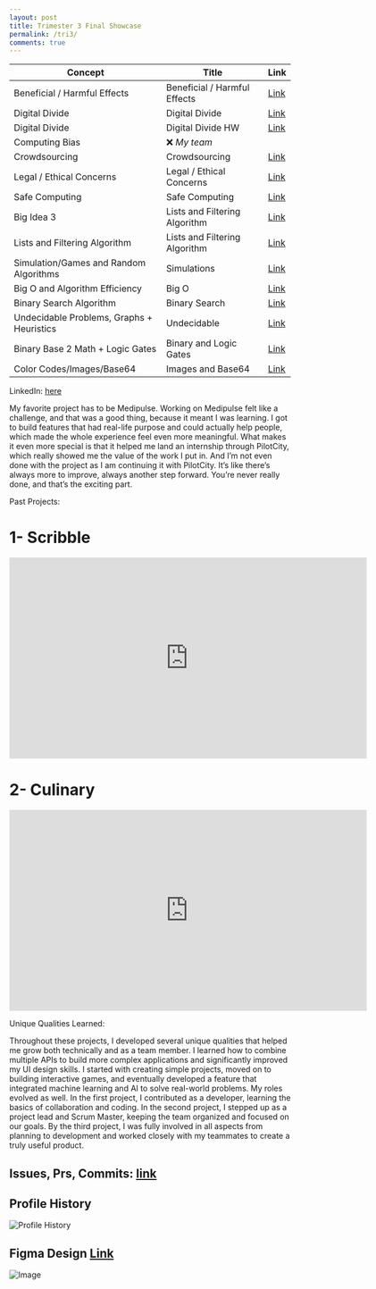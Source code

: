 ```yaml
---
layout: post
title: Trimester 3 Final Showcase
permalink: /tri3/
comments: true
---
```


| Concept                                   | Title                        | Link                                                                                   |
|--------------------------------------------|------------------------------|----------------------------------------------------------------------------------------|
| Beneficial / Harmful Effects               | Beneficial / Harmful Effects | [Link](https://dakshag001.github.io/dakshaggCSP_2025/2025/03/20/teamteach1_IPYNB_2_.html) |
| Digital Divide                            | Digital Divide               | [Link](https://dakshag001.github.io/dakshaggCSP_2025/2025/03/21/teamteach2_IPYNB_2_.html) |
| Digital Divide                            | Digital Divide HW            | [Link](https://dakshag001.github.io/dakshaggCSP_2025/2025/03/21/Digitaldividehw_IPYNB_2_.html) |
| Computing Bias                            | ❌ *My team*                 |                                                                                        |
| Crowdsourcing                             | Crowdsourcing                | [Link](https://dakshag001.github.io/dakshaggCSP_2025/2025/03/25/tt3_IPYNB_2_.html)         |
| Legal / Ethical Concerns                  | Legal / Ethical Concerns     | [Link](https://dakshag001.github.io/dakshaggCSP_2025/2025/03/31/ahaanteamteach_IPYNB_2_.html) |
| Safe Computing                            | Safe Computing               | [Link](https://dakshag001.github.io/dakshaggCSP_2025/2025/04/01/elliotteamteach_IPYNB_2_.html) |
| Big Idea 3                                | Lists and Filtering Algorithm| [Link](https://dakshag001.github.io/dakshaggCSP_2025/2025/04/08/bigidea3_IPYNB_2_.html)      |
| Lists and Filtering Algorithm              | Lists and Filtering Algorithm| [Link](https://dakshag001.github.io/dakshaggCSP_2025/2025/04/08/bigidea3_IPYNB_2_.html)      |
| Simulation/Games and Random Algorithms     | Simulations                  | [Link](https://dakshag001.github.io/dakshaggCSP_2025/2025/04/10/ttsim_IPYNB_2_.html)         |
| Big O and Algorithm Efficiency             | Big O                        | [Link](https://dakshag001.github.io/dakshaggCSP_2025/2025/04/21/bigo_IPYNB_2_.html)          |
| Binary Search Algorithm                    | Binary Search                | [Link](https://dakshag001.github.io/dakshaggCSP_2025/2025/04/07/adiktt47_IPYNB_2_.html)      |
| Undecidable Problems, Graphs + Heuristics  | Undecidable                  | [Link](https://dakshag001.github.io/dakshaggCSP_2025/2025/04/22/undecidable_IPYNB_2_.html)   |
| Binary Base 2 Math + Logic Gates           | Binary and Logic Gates        | [Link](https://dakshag001.github.io/dakshaggCSP_2025/2025/04/28/binary_IPYNB_2_.html)        |
| Color Codes/Images/Base64                  | Images and Base64             | [Link](https://dakshag001.github.io/dakshaggCSP_2025/2025/04/29/peachespeachespeaches_IPYNB_2_.html) |

LinkedIn: [here](https://www.linkedin.com/in/daksha-gowda-03115035b)


My favorite project has to be Medipulse. Working on Medipulse felt like a challenge, and that was a good thing, because it meant I was learning. I got to build features that had real-life purpose and could actually help people, which made the whole experience feel even more meaningful. What makes it even more special is that it helped me land an internship through PilotCity, which really showed me the value of the work I put in. And I’m not even done with the project as I am  continuing it with PilotCity. It’s like there’s always more to improve, always another step forward. You’re never really done, and that’s the exciting part.

Past Projects:

# 1- Scribble 

<iframe width="640" height="360" src="https://www.loom.com/embed/9072cee326a74125b2ad3c8740fe5e47?sid=edf0a3f6-4baf-4862-a959-6d6de26f3915" frameborder="0" webkitallowfullscreen mozallowfullscreen allowfullscreen></iframe>

# 2- Culinary 

<iframe width="640" height="360" src="https://www.loom.com/embed/dac787cc86a643b5a7145e79875654a4?sid=031a6581-3491-48b8-84a7-b7a662c7a2d6" frameborder="0" webkitallowfullscreen mozallowfullscreen allowfullscreen></iframe>

Unique Qualities Learned:

Throughout these projects, I developed several unique qualities that helped me grow both technically and as a team member. I learned how to combine multiple APIs to build more complex applications and significantly improved my UI design skills. I started with creating simple projects, moved on to building interactive games, and eventually developed a feature that integrated machine learning and AI to solve real-world problems. My roles evolved as well. In the first project, I contributed as a developer, learning the basics of collaboration and coding. In the second project, I stepped up as a project lead and Scrum Master, keeping the team organized and focused on our goals. By the third project, I was fully involved in all aspects from planning to development and worked closely with my teammates to create a truly useful product.

## Issues, Prs, Commits: [link](https://pages.opencodingsociety.com/login)

## Profile History
![Profile History](https://github.com/user-attachments/assets/08cce853-0378-4e91-8689-964f8040b4db)

## Figma Design [Link](https://www.figma.com/design/Cad4iGXXvomMNn8Yc7ms5l/Analytics-Dashboard--Community-?node-id=2-2522&p=f&t=pDZtBVpZ9jBQ2j4h-0)
![Image](https://github.com/user-attachments/assets/a0ad58a6-f430-42f3-912d-87b32321e414)
